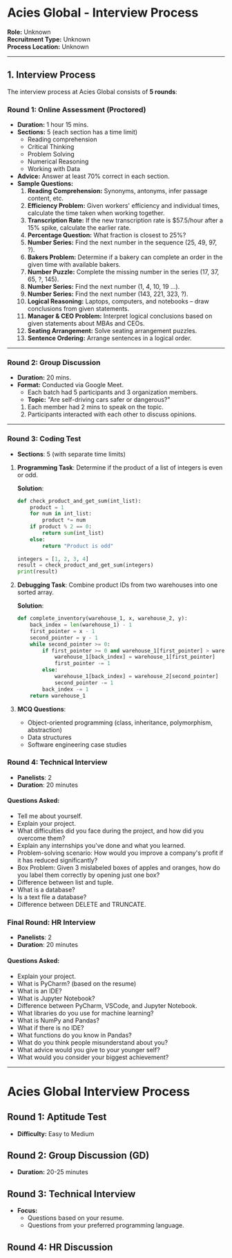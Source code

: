 # Acies Global - Interview Process

**Role:** Unknown  
**Recruitment Type:** Unknown  
**Process Location:** Unknown  

---

## 1. Interview Process

The interview process at Acies Global consists of **5 rounds**:

### Round 1: Online Assessment (Proctored)

- **Duration:** 1 hour 15 mins.
- **Sections:** 5 (each section has a time limit)
  - Reading comprehension
  - Critical Thinking
  - Problem Solving
  - Numerical Reasoning
  - Working with Data
- **Advice:** Answer at least 70% correct in each section.
- **Sample Questions:**
  1. **Reading Comprehension:** Synonyms, antonyms, infer passage content, etc.
  2. **Efficiency Problem:** Given workers' efficiency and individual times, calculate the time taken when working together.
  3. **Transcription Rate:** If the new transcription rate is $57.5/hour after a 15% spike, calculate the earlier rate.
  4. **Percentage Question:** What fraction is closest to 25%?
  5. **Number Series:** Find the next number in the sequence (25, 49, 97, ?).
  6. **Bakers Problem:** Determine if a bakery can complete an order in the given time with available bakers.
  7. **Number Puzzle:** Complete the missing number in the series (17, 37, 65, ?, 145).
  8. **Number Series:** Find the next number (1, 4, 10, 19 …).
  9. **Number Series:** Find the next number (143, 221, 323, ?).
  10. **Logical Reasoning:** Laptops, computers, and notebooks – draw conclusions from given statements.
  11. **Manager & CEO Problem:** Interpret logical conclusions based on given statements about MBAs and CEOs.
  12. **Seating Arrangement:** Solve seating arrangement puzzles.
  13. **Sentence Ordering:** Arrange sentences in a logical order.

---

### Round 2: Group Discussion

- **Duration:** 20 mins.
- **Format:** Conducted via Google Meet.
  - Each batch had 5 participants and 3 organization members.
  - **Topic:** "Are self-driving cars safer or dangerous?"
  1. Each member had 2 mins to speak on the topic.
  2. Participants interacted with each other to discuss opinions.

---
### Round 3: Coding Test
- **Sections**: 5 (with separate time limits)

1. **Programming Task**: Determine if the product of a list of integers is even or odd.

   **Solution**:
   ```python
   def check_product_and_get_sum(int_list):
       product = 1
       for num in int_list:
           product *= num
       if product % 2 == 0:
           return sum(int_list)
       else:
           return "Product is odd"
           
   integers = [1, 2, 3, 4]
   result = check_product_and_get_sum(integers)
   print(result)
   ```

2. **Debugging Task**: Combine product IDs from two warehouses into one sorted array.

   **Solution**:
   ```python
   def complete_inventory(warehouse_1, x, warehouse_2, y):
       back_index = len(warehouse_1) - 1
       first_pointer = x - 1
       second_pointer = y - 1
       while second_pointer >= 0:
           if first_pointer >= 0 and warehouse_1[first_pointer] > warehouse_2[second_pointer]:
               warehouse_1[back_index] = warehouse_1[first_pointer]
               first_pointer -= 1
           else:
               warehouse_1[back_index] = warehouse_2[second_pointer]
               second_pointer -= 1
           back_index -= 1
       return warehouse_1
   ```

3. **MCQ Questions**: 
   - Object-oriented programming (class, inheritance, polymorphism, abstraction)
   - Data structures
   - Software engineering case studies

### Round 4: Technical Interview
- **Panelists**: 2
- **Duration**: 20 minutes

#### Questions Asked:
- Tell me about yourself.
- Explain your project.
- What difficulties did you face during the project, and how did you overcome them?
- Explain any internships you've done and what you learned.
- Problem-solving scenario: How would you improve a company's profit if it has reduced significantly?
- Box Problem: Given 3 mislabeled boxes of apples and oranges, how do you label them correctly by opening just one box?
- Difference between list and tuple.
- What is a database?
- Is a text file a database?
- Difference between DELETE and TRUNCATE.

### Final Round: HR Interview
- **Panelists**: 2
- **Duration**: 20 minutes

#### Questions Asked:
- Explain your project.
- What is PyCharm? (based on the resume)
- What is an IDE?
- What is Jupyter Notebook?
- Difference between PyCharm, VSCode, and Jupyter Notebook.
- What libraries do you use for machine learning?
- What is NumPy and Pandas?
- What if there is no IDE?
- What functions do you know in Pandas?
- What do you think people misunderstand about you?
- What advice would you give to your younger self?
- What would you consider your biggest achievement?


----
# Acies Global Interview Process

## Round 1: Aptitude Test
- **Difficulty:** Easy to Medium

## Round 2: Group Discussion (GD)
- **Duration:** 20-25 minutes

## Round 3: Technical Interview
- **Focus:** 
  - Questions based on your resume.
  - Questions from your preferred programming language.

## Round 4: HR Discussion
